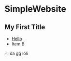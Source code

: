 # SimpleWebsite

## My First Title
+ [Hello](https://penut85420.github.io/SimpleWebsite/Hello)
+ Item B

+. da gg loli
